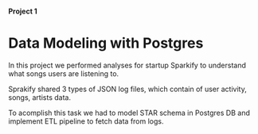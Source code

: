 <h4>Project 1</h4>
<h1>Data Modeling with Postgres</h1>

<p>In this project we performed analyses for startup Sparkify to understand what songs users are listening to.</p>

<p>Sprakify shared 3 types of JSON log files, which contain of user activity, songs, artists data. </p>
To acomplish this task we had to model STAR schema in Postgres DB and implement ETL pipeline to fetch data from logs.</p>